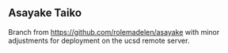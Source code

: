 ## Asayake Taiko
Branch from https://github.com/rolemadelen/asayake with minor adjustments for deployment on the ucsd remote server.
